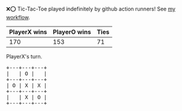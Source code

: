 :x::o: Tic-Tac-Toe played indefinitely by github action runners! See [my workflow](.github/workflows/play.yaml).

|PlayerX wins|PlayerO wins|Ties|
|-|-|-|
|170|153|71|

PlayerX's turn.

<pre>
+---+---+---+
|   | O |   |
+---+---+---+
| O | X | X |
+---+---+---+
|   | X | O |
+---+---+---+
</pre>